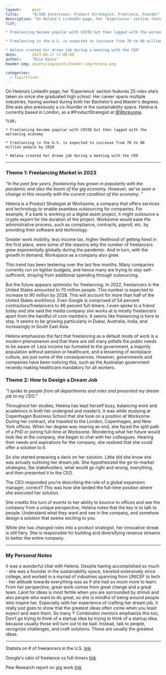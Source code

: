 ```yaml
---
layout:     post
title:      "9/100 Interviews: Product Strategist, Freelance, Founder"
description: "On Helena’s LinkedIn page, her ‘Experience’ section features 25 roles she’s taken on since she graduated high school. Her career spans multiple industries, having worked during both her Bachelor’s and Master’s degrees. She was also previously a co-founder in the sustainability space. Helena is currently based in London, as a #ProductStrategist at @Worksome.
TLDR; 

* Freelancing became popular with COVID but then lagged with the worsening economy

* Freelancing in the U.S. is expected to increase from 70 to 90 million people by 2028

* Helena created her dream job during a meeting with the CEO"
date:       2023-08-17 17:00:00
author:     "Risa Kazui"
header-img: assets/img/posts/header-img/helena.png

categories:
  - Tips/Tricks
---
```

On Helena’s LinkedIn page, her ‘Experience’ section features 25 roles she’s taken on since she graduated high school. Her career spans multiple industries, having worked during both her Bachelor’s and Master’s degrees. She was also previously a co-founder in the sustainability space. Helena is currently based in London, as a #ProductStrategist at [@Worksome](https://www.worksome.com/).

```
TLDR; 

* Freelancing became popular with COVID but then lagged with the worsening economy

* Freelancing in the U.S. is expected to increase from 70 to 90 million people by 2028

* Helena created her dream job during a meeting with the CEO
```
<hr>

### Theme 1: Freelancing Market in 2023

*“In the past few years, freelancing has grown in popularity with the pandemic and also the boom of the gig economy. However, we’ve seen a change in this recently with the current condition of the economy. ”*

Helena is a Product Strategist at Worksome, a company that offers services and technology to enable seamless outsourcing for companies. For example, if a bank is working on a digital asset project, it might outsource a crypto expert for the duration of the project. Worksome would ease the administrative process, such as compliance, contracts, payroll, etc. by providing their software and technology. 



Greater work mobility, less income tax, higher likelihood of getting hired in the first place, were some of the reasons why the number of freelancers grew exponentially globally during the pandemic. And in turn, with the growth in demand, Workspace as a company also grew. 



This trend has been teetering over the last few months. 
Many companies currently run on tighter budgets, and hence many are trying to stay self-sufficient, straying from additional spending through outsourcing. 

But the future appears optimistic for freelancing. In 2022, freelancers in the United States amounted to 70 million people. This number is expected to increase to 90 million by 2028. This will account for more than half of the United States workforce. Even Google is comprised of 54 percent contractors/freelancers to 46 percent full-timers. I even spoke to a friend today and she said the media company she works at is mostly freelancers apart from the handful of core members. It seems like freelancing is here to stay. It seems to be growing particularly in Dubai, Australia, India, and increasingly in South East Asia. 
 


Helena emphasizes the fact that freelancing as a default mode of work is a modern phenomenon and that there are still many pitfalls the public needs to be aware of. Less income tax funneled to the government, a majority population without pension or healthcare, and a lessening of workplace culture, are just some of the consequences. However, governments and companies have been noticing this, such as the Australian government recently making healthcare mandatory for all workers. 

### Theme 2: How to Design a Dream Job

*“I spoke to people from all departments and roles and presented my dream job to my CEO.”*

Throughout her studies, Helena has kept herself busy, balancing work and academics in both her undergrad and master’s. It was while studying at Copenhagen Business School that she took on a position at Worksome. During her contract, she traveled to the London, Copenhagen, and New York offices. When her degree was nearing an end, she faced the split path of a PhD or joining full-time at Worksome. Wondering what her future would look like at the company, she began to chat with her colleagues. Hearing their needs and aspirations for the company, she realized that she could offer a solution to it. 

So she started preparing a deck on her solution. Little did she know she was actually outlining her dream job. She hypothesized the go-to-market strategies, the stakeholders, what would go right and wrong, everything, and then presented it to the CEO.

The CEO responded you’re describing the role of a global expansion manager, correct?
This was how she landed the full-time position where she executed her solution. 

She credits this turn of events to her ability to bounce to offices and see the company from a unique perspective, Helena notes that the key is to talk to people. Understand what they want and see in the company, and somehow design a solution that seems exciting to you. 

While she has changed roles into a product strategist, her innovative streak is still fiery. She is responsible for building and diversifying revenue streams to better the entire company. 


<hr>

### My Personal Notes
It was a wonderful chat with Helena. Despite having accomplished so much - she was a founder in the sustainability space, traveled extensively since college, and worked in a myriad of industries spanning from UNICEF to tech - her attitude towards everything was as if she had so much more to learn. From her perspective, great work comes from great change and a great team. Land for ideas is most fertile when you are surrounded by stimuli and also people who want to do great, so she is mindful of being around people who inspire her. 
Especially with her experience of crafting her dream job, it really just goes to show that the greatest ideas often come when you least expect and want them. So many Y Combinator mentors emphasize this too, Don’t go trying to think of a startup idea by trying to think of a startup idea, because usually those will turn out to be bad. Instead, talk to people, recognize challenges, and craft solutions. Those are usually the greatest ideas. 

<hr>

Statista on # of freelancers in the U.S. [link](https://www.statista.com/statistics/921593/gig-economy-number-of-freelancers-us/)

Google's ratio of freelance vs full-timers [link](https://www.allworknow.com/google-has-more-freelancers-than-full-time-employees/#:~:text=Yes%2C%20you%20read%20that%20headline,payroll%2C%20which%20was%20around%20102%2C000.) 

Pew Research report on gig work [link](https://www.pewresearch.org/internet/2021/12/08/the-state-of-gig-work-in-2021/)
